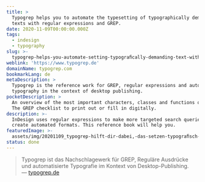 ```yaml
---
title: >
  Typogrep helps you to automate the typesetting of typographically demanding
  texts with regular expressions and GREP.
date: 2020-11-09T00:00:00.000Z
tags:
  - indesign
  - typography
slug: >-
  typogrep-helps-you-automate-setting-typograﬁcally-demanding-text-with-regular-expressions-and-grep
weblink: 'https://www.typogrep.de'
domainName: typogrep.com
bookmarkLang: de
metaDescription: >
  Typogrep is the reference work for GREP, regular expressions and automated
  typography in the context of desktop publishing.
pocketDescription: >
  An overview of the most important characters, classes and functions of GREP.
  The GREP checklist to print out or fill in digitally.
description: >-
  InDesign uses regular expressions to make more targeted search queries or
  create automated formats. This reference book will help you.
featuredImage: >-
  assets/img/20201109_typogrep-hilft-dir-dabei,-das-setzen-typograﬁsch-anspruchsvoller-texte-mit-regularen-ausdrucken-und-grep-zu-automatisieren_screenshot.png
status: done
---
```

<blockquote lang="de">Typogrep ist das Nachschlagewerk für GREP, Reguläre Ausdrücke und automatisierte Typografie im Kontext von Desktop-Publishing.
<footer>— <a href="https://www.typogrep.de">typogrep.de</a></footer></blockquote>

